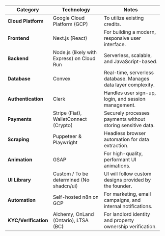 

| Category | Technology | Notes |
| ----- | ----- | ----- |
| **Cloud Platform** | Google Cloud Platform (GCP) | To utilize existing credits. |
| **Frontend** | Next.js (React) | For building a modern, responsive user interface. |
| **Backend** | Node.js (likely with Express) on Cloud Run | Serverless, scalable, and JavaScript-based. |
| **Database** | Convex | Real-time, serverless database. Manages data layer complexity. |
| **Authentication** | Clerk | Handles user sign-up, login, and session management. |
| **Payments** | Stripe (Fiat), WalletConnect (Crypto) | Securely processes payments without storing sensitive data. |
| **Scraping** | Puppeteer & Playwright | Headless browser automation for data extraction. |
| **Animation** | GSAP | For high-quality, performant UI animations. |
| **UI Library** | Custom / To be determined (No shadcn/ui) | UI will follow custom designs provided by the founder. |
| **Automation** | Self-hosted n8n on GCP | For marketing, email campaigns, and internal notifications. |
| **KYC/Verification** | Alchemy, OnLand (Ontario), LTSA (BC) | For landlord identity and property ownership verification. |

